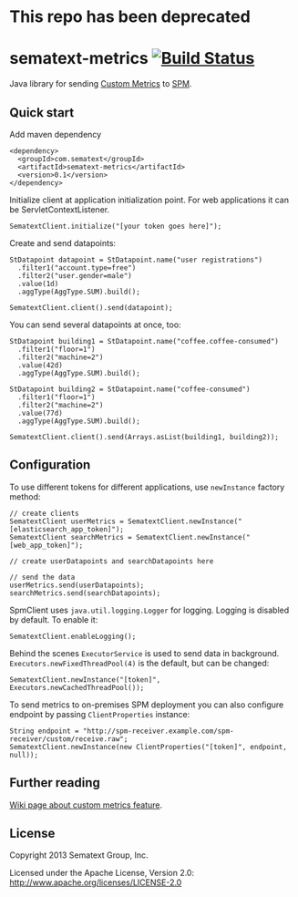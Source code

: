 # This repo has been deprecated

sematext-metrics [![Build Status](https://travis-ci.org/sematext/sematext-metrics.png?branch=master)](https://travis-ci.org/sematext/sematext-metrics)
============

Java library for sending [Custom Metrics](https://sematext.atlassian.net/wiki/display/PUBSPM/Custom+Metrics) to [SPM](http://sematext.com/spm/index.html).

## Quick start

Add maven dependency

    <dependency>
      <groupId>com.sematext</groupId>
      <artifactId>sematext-metrics</artifactId>
      <version>0.1</version>
    </dependency>

Initialize client at application initialization point. For web applications it can be ServletContextListener.
    
    SematextClient.initialize("[your token goes here]");

Create and send datapoints:

    StDatapoint datapoint = StDatapoint.name("user registrations")
      .filter1("account.type=free")
      .filter2("user.gender=male")
      .value(1d)
      .aggType(AggType.SUM).build();

    SematextClient.client().send(datapoint);

You can send several datapoints at once, too:

    StDatapoint building1 = StDatapoint.name("coffee.coffee-consumed")
      .filter1("floor=1")
      .filter2("machine=2")
      .value(42d)
      .aggType(AggType.SUM).build();

    StDatapoint building2 = StDatapoint.name("coffee-consumed")
      .filter1("floor=1")
      .filter2("machine=2")
      .value(77d)
      .aggType(AggType.SUM).build();

    SematextClient.client().send(Arrays.asList(building1, building2));


## Configuration

To use different tokens for different applications, use `newInstance` factory method:

    // create clients
    SematextClient userMetrics = SematextClient.newInstance("[elasticsearch_app_token]");
    SematextClient searchMetrics = SematextClient.newInstance("[web_app_token]");

    // create userDatapoints and searchDatapoints here

    // send the data
    userMetrics.send(userDatapoints);
    searchMetrics.send(searchDatapoints);

SpmClient uses `java.util.logging.Logger` for logging. Logging is disabled by default. To enable it:

    SematextClient.enableLogging();

Behind the scenes `ExecutorService` is used to send data in background. `Executors.newFixedThreadPool(4)` is the default, but can be changed:

    SematextClient.newInstance("[token]", Executors.newCachedThreadPool());

To send metrics to on-premises SPM deployment you can also configure endpoint by passing `ClientProperties` instance:

    String endpoint = "http://spm-receiver.example.com/spm-receiver/custom/receive.raw";
    SematextClient.newInstance(new ClientProperties("[token]", endpoint, null));

## Further reading

[Wiki page about custom metrics feature](https://sematext.atlassian.net/wiki/display/PUBSPM/Custom+Metrics).

## License

Copyright 2013 Sematext Group, Inc.

Licensed under the Apache License, Version 2.0: http://www.apache.org/licenses/LICENSE-2.0
